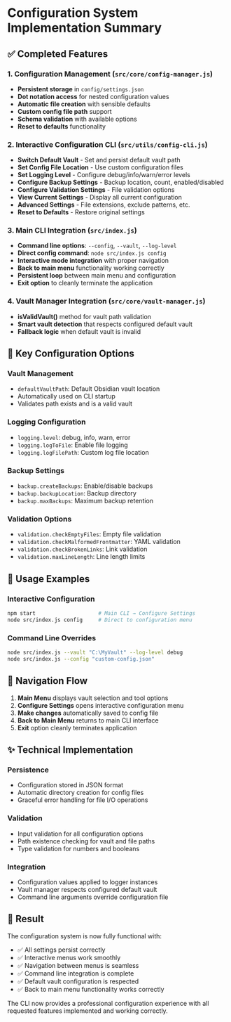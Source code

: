 # Configuration System Implementation Summary

## ✅ Completed Features

### 1. Configuration Management (`src/core/config-manager.js`)
- **Persistent storage** in `config/settings.json`
- **Dot notation access** for nested configuration values
- **Automatic file creation** with sensible defaults
- **Custom config file path** support
- **Schema validation** with available options
- **Reset to defaults** functionality

### 2. Interactive Configuration CLI (`src/utils/config-cli.js`)
- **Switch Default Vault** - Set and persist default vault path
- **Set Config File Location** - Use custom configuration files
- **Set Logging Level** - Configure debug/info/warn/error levels
- **Configure Backup Settings** - Backup location, count, enabled/disabled
- **Configure Validation Settings** - File validation options
- **View Current Settings** - Display all current configuration
- **Advanced Settings** - File extensions, exclude patterns, etc.
- **Reset to Defaults** - Restore original settings

### 3. Main CLI Integration (`src/index.js`)
- **Command line options**: `--config`, `--vault`, `--log-level`
- **Direct config command**: `node src/index.js config`
- **Interactive mode integration** with proper navigation
- **Back to main menu** functionality working correctly
- **Persistent loop** between main menu and configuration
- **Exit option** to cleanly terminate the application

### 4. Vault Manager Integration (`src/core/vault-manager.js`)
- **isValidVault()** method for vault path validation
- **Smart vault detection** that respects configured default vault
- **Fallback logic** when default vault is invalid

## 🎯 Key Configuration Options

### Vault Management
- `defaultVaultPath`: Default Obsidian vault location
- Automatically used on CLI startup
- Validates path exists and is a valid vault

### Logging Configuration
- `logging.level`: debug, info, warn, error
- `logging.logToFile`: Enable file logging
- `logging.logFilePath`: Custom log file location

### Backup Settings
- `backup.createBackups`: Enable/disable backups
- `backup.backupLocation`: Backup directory
- `backup.maxBackups`: Maximum backup retention

### Validation Options
- `validation.checkEmptyFiles`: Empty file validation
- `validation.checkMalformedFrontmatter`: YAML validation
- `validation.checkBrokenLinks`: Link validation
- `validation.maxLineLength`: Line length limits

## 🚀 Usage Examples

### Interactive Configuration
```bash
npm start                    # Main CLI → Configure Settings
node src/index.js config     # Direct to configuration menu
```

### Command Line Overrides
```bash
node src/index.js --vault "C:\MyVault" --log-level debug
node src/index.js --config "custom-config.json"
```

## 🔄 Navigation Flow

1. **Main Menu** displays vault selection and tool options
2. **Configure Settings** opens interactive configuration menu
3. **Make changes** automatically saved to config file
4. **Back to Main Menu** returns to main CLI interface
5. **Exit** option cleanly terminates application

## ✨ Technical Implementation

### Persistence
- Configuration stored in JSON format
- Automatic directory creation for config files
- Graceful error handling for file I/O operations

### Validation
- Input validation for all configuration options
- Path existence checking for vault and file paths
- Type validation for numbers and booleans

### Integration
- Configuration values applied to logger instances
- Vault manager respects configured default vault
- Command line arguments override configuration file

## 🎉 Result

The configuration system is now fully functional with:
- ✅ All settings persist correctly
- ✅ Interactive menus work smoothly
- ✅ Navigation between menus is seamless
- ✅ Command line integration is complete
- ✅ Default vault configuration is respected
- ✅ Back to main menu functionality works correctly

The CLI now provides a professional configuration experience with all requested features implemented and working correctly.
